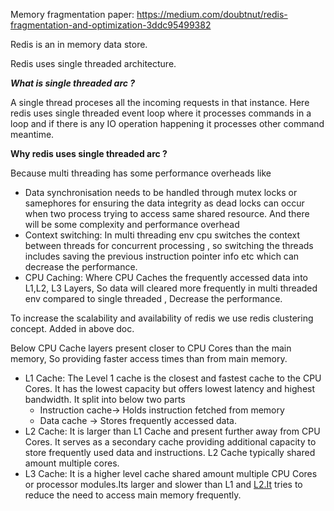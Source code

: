 Memory fragmentation paper:
https://medium.com/doubtnut/redis-fragmentation-and-optimization-3ddc95499382 

Redis is an in memory data store. 

Redis uses single threaded architecture. 

***What is single threaded arc ?***

A single thread proceses all the incoming requests in that instance. Here redis uses single threaded event loop where it processes commands in a loop and if there is any IO operation happening it processes other command meantime.

**Why redis uses single threaded arc ?** 

Because multi threading has some performance overheads like 

- Data synchronisation needs to be handled through mutex locks or samephores for ensuring the data integrity as dead locks can occur when two process trying to access same shared resource. And there will be some complexity and performance overhead
- Context switching: In multi threading env cpu switches the context between threads for concurrent processing , so switching the threads includes saving the previous instruction pointer info etc which can decrease the performance.
- CPU Caching: Where CPU Caches the frequently accessed data into L1,L2, L3 Layers, So data will cleared more frequently in multi threaded env compared to single threaded , Decrease the performance.

To increase the scalability and availability of redis we use redis clustering concept. Added in above doc.

Below CPU Cache layers present closer to CPU Cores than the main memory, So providing faster access times than from main memory.

- L1 Cache: The Level 1 cache is the closest and fastest cache to the CPU Cores. It has the lowest capacity but offers lowest latency and highest bandwidth. It split into below two parts
    - Instruction cache→ Holds instruction fetched from memory
    - Data cache → Stores frequently accessed data.
- L2 Cache: It is larger than L1 Cache and present further away from CPU Cores. It serves as a secondary cache providing additional capacity to store frequently used data and instructions. L2 Cache typically shared amount multiple cores.
- L3 Cache: It is a higher level cache shared amount multiple CPU Cores or processor modules.Its larger and slower than L1 and [L2.It](http://L2.It) tries to reduce the need to access main memory frequently.
